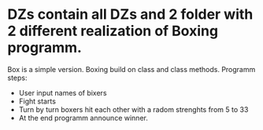 # DZs contain all DZs and 2 folder with 2 different realization of Boxing programm.
Box is a simple version.
Boxing build on class and class methods.
Programm steps:
- User input names of bixers
- Fight starts
- Turn by turn boxers hit each other with a radom strenghts from 5 to 33
- At the end programm announce winner.
